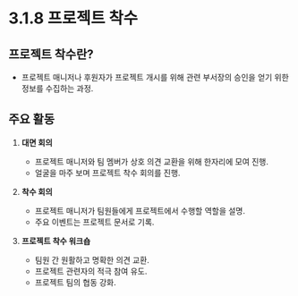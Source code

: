 # 3.1.8 프로젝트 착수

## 프로젝트 착수란?
- 프로젝트 매니저나 후원자가 프로젝트 개시를 위해 관련 부서장의 승인을 얻기 위한 정보를 수집하는 과정.

## 주요 활동
1. **대면 회의**  
   - 프로젝트 매니저와 팀 멤버가 상호 의견 교환을 위해 한자리에 모여 진행.
   - 얼굴을 마주 보며 프로젝트 착수 회의를 진행.

2. **착수 회의**  
   - 프로젝트 매니저가 팀원들에게 프로젝트에서 수행할 역할을 설명.
   - 주요 이벤트는 프로젝트 문서로 기록.

3. **프로젝트 착수 워크숍**  
   - 팀원 간 원활하고 명확한 의견 교환.
   - 프로젝트 관련자의 적극 참여 유도.
   - 프로젝트 팀의 협동 강화.
